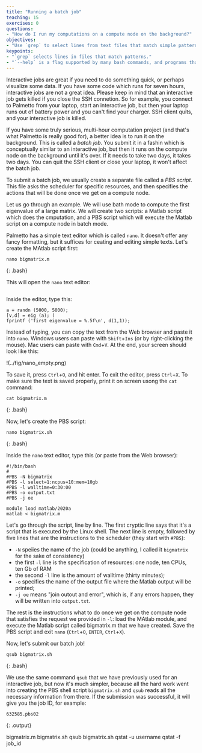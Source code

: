 ```yaml
---
title: "Running a batch job"
teaching: 15
exercises: 0
questions:
- "How do I run my computations on a compute node on the background?"
objectives:
- "Use `grep` to select lines from text files that match simple patterns."
keypoints:
- "`grep` selects lines in files that match patterns."
- "`--help` is a flag supported by many bash commands, and programs that can be run from within Bash, to display more information on how to use these commands or programs."
---
```


Interactive jobs are great if you need to do something quick, or perhaps visualize some data. If you have some code which runs for seven hours, interactive jobs are not a great idea. Please keep in mind that an interactive job gets killed if you close the SSH connetion. So for example, you connect to Palmetto from your laptop, start an interactive job, but then your laptop runs out of battery power and you can't find your charger. SSH client quits, and your interactive job is killed. 

If you have some truly serious, multi-hour computation project (and that's what Palmetto is really good for), a better idea is to run it on the background. This is called a *batch job*. You submit it in a fashin which is conceptually similar to an interactive job, but then it runs on the compute node on the background until it's over. If it needs to take two days, it takes two days. You can quit the SSH client or close your laptop, it won't affect the batch job.

To submit a batch job, we usually create a separate file called a *PBS script*. This file asks the scheduler for specific resources, and then specifies the actions that will be done once we get on a compute node. 

Let us go through an example. We will use bath mode to compute the first eigenvalue of a large matrix. We will create two scripts: a Matlab script which does the cmputation, and a PBS script which will execute the Matlab script on a compute node in batch mode.

Palmetto has a simple text editor which is called `nano`. It doesn't offer any fancy formatting, but it suffices for ceating and editing simple texts. Let's create the MAtlab script first:

~~~
nano bigmatrix.m
~~~
{: .bash}

This will open the `nano` text editor:

<img>

Inside the editor, type this:
~~~
a = randn (5000, 5000);
[v,d] = eig (a); (
fprintf ('first eigenvalue = %.5f\n', d(1,1));
~~~
Instead of typing, you can copy the text from the Web browser and paste it into `nano`. Windows users can paste with `Shift`+`Ins` (or by right-clicking the mouse). Mac users can paste with `Cmd`+`V`. At the end, your screen should look like this:

!(../fig/nano_empty.png)


To save it, press `Ctrl`+`O`, and hit enter. To exit the editor, press `Ctrl`+`X`. To make sure the text is saved properly, print it on screen usong the `cat` command:

~~~
cat bigmatrix.m
~~~
{: .bash}

Now, let's create the PBS script:

~~~
nano bigmatrix.sh
~~~
{: .bash}

Inside the `nano` text editor, type this (or paste from the Web browser):

~~~
#!/bin/bash
#
#PBS -N bigmatrix
#PBS -l select=1:ncpus=10:mem=10gb
#PBS -l walltime=0:30:00
#PBS -o output.txt
#PBS -j oe

module load matlab/2020a
matlab < bigmatrix.m
~~~

Let's go through the script, line by line. The first cryptic line says that it's a script that is executed by the Linux shell. The next line is empty, followed by five lines that are the instructions to the scheduler (they start with `#PBS`):

- `-N` speiies the name of the job (could be anything, I called it `bigmatrix` for the sake of consistency)
- the first `-l` line is the specification of resources: one node, ten CPUs, ten Gb of RAM
- the second `-l` line is the amount of walltime (thirty minutes);
- `-o` specifies the name of the output file where the Matlab output will be printed;
- `-j oe` means "join outout and error", which is, if any errors happen, they will be written into `output.txt`.

The rest is the instructions what to do once we get on the compute node that satisfies the request we provided in `-l`: load the MAtlab module, and execute the Matlab script called bigmatrix.m that we have created. Save the PBS script and exit `nano` (`Ctrl`+`O`, `ENTER`, `Ctrl`+`X`). 

Now, let's submit our batch job!

~~~
qsub bigmatrix.sh
~~~
{: .bash}

We use the same command `qsub` that we have previously used for an interactive job, but now it's much simpler, because all the hard work went into creating the PBS shell script `bigmatrix.sh` and `qsub` reads all the necessary information from there. If the submission was successful, it will give you the job ID, for example:

~~~
632585.pbs02
~~~
{: .output}



bigmatrix.m
bigmatrix.sh
qsub bigmatrix.sh
qstat -u username
qstat -f job_id
